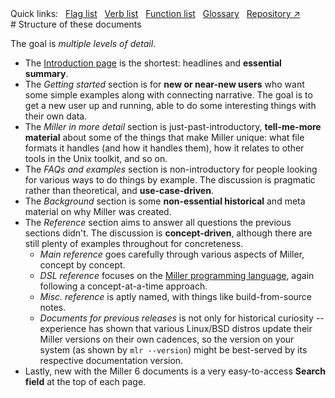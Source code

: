 <!---  PLEASE DO NOT EDIT DIRECTLY. EDIT THE .md.in FILE PLEASE. --->
<div>
<span class="quicklinks">
Quick links:
&nbsp;
<a class="quicklink" href="../reference-main-flag-list/index.html">Flag list</a>
&nbsp;
<a class="quicklink" href="../reference-verbs/index.html">Verb list</a>
&nbsp;
<a class="quicklink" href="../reference-dsl-builtin-functions/index.html">Function list</a>
&nbsp;
<a class="quicklink" href="../glossary/index.html">Glossary</a>
&nbsp;
<a class="quicklink" href="https://github.com/johnkerl/miller" target="_blank">Repository ↗</a>
</span>
</div>
# Structure of these documents

The goal is _multiple levels of detail_.

* The [Introduction page](index.md) is the shortest: headlines and **essential summary**.
* The _Getting started_ section is for **new or near-new users** who want some simple examples along with connecting narrative. The goal is to get a new user up and running, able to do some interesting things with their own data.
* The _Miller in more detail_ section is just-past-introductory, **tell-me-more material** about some of the things that make Miller unique: what file formats it handles (and how it handles them), how it relates to other tools in the Unix toolkit, and so on.
* The _FAQs and examples_ section is non-introductory for people looking for various ways to do things by example. The discussion is pragmatic rather than theoretical, and **use-case-driven**.
* The _Background_ section is some **non-essential historical** and meta material on why Miller was created.
* The _Reference_ section aims to answer all questions the previous sections didn't. The discussion is **concept-driven**, although there are still plenty of examples throughout for concreteness.
    * _Main reference_ goes carefully through various aspects of Miller, concept by concept.
    * _DSL reference_ focuses on the [Miller programming language](programming-language.md), again following a concept-at-a-time approach.
    * _Misc. reference_ is aptly named, with things like build-from-source notes.
    * _Documents for previous releases_ is not only for historical curiosity -- experience has shown that various Linux/BSD distros update their Miller versions on their own cadences, so the version on your system (as shown by `mlr --version`) might be best-served by its respective documentation version.
* Lastly, new with the Miller 6 documents is a very easy-to-access **Search field** at the top of each page.
